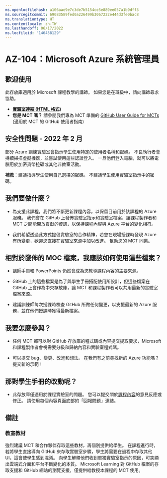 ```yaml
---
ms.openlocfilehash: a106aae9e7c3de7b5154ce5e889ee057a1b9dff3
ms.sourcegitcommit: 69083589fed0a226499b3067222e444d3fe0bac8
ms.translationtype: HT
ms.contentlocale: zh-TW
ms.lasthandoff: 06/17/2022
ms.locfileid: "146458129"
---
```

# <a name="az-104-microsoft-azure-administrator"></a>AZ-104：Microsoft Azure 系統管理員

## <a name="welcome"></a>歡迎使用

此存放庫適用於 Microsoft 課程教學的講師。 如果您是在班級中，請向講師尋求協助。 

- **[實驗室連結 (HTML 格式)](https://microsoftlearning.github.io/AZ-104-MicrosoftAzureAdministrator/)**
- **您是 MCT 嗎？** 請參閱我們專為 MCT 準備的 [GitHub User Guide for MCTs](https://microsoftlearning.github.io/MCT-User-Guide/) (適用於 MCT 的 GitHub 使用者指南)

## <a name="security-issue---february-2022"></a>安全性問題 - 2022 年 2 月

部分 Azure 訓練實驗室會指示學生使用特定的使用者名稱和密碼。 不良執行者會持續掃描虛擬機器，並嘗試使用這些認證登入。
一旦他們登入電腦，就可以將電腦用於加密貨幣挖礦或其他非教室活動。

**補救**：建議指導學生使用自己選擇的密碼。 不建議學生使用實驗室指示中的密碼。 

## <a name="what-are-we-doing"></a>我們要做什麼？

- 為支援此課程，我們將不斷更新課程內容，以保留目前用於該課程的 Azure 服務。  我們會在 GitHub 上發佈實驗室指示和實驗室檔案，讓課程製作者和 MCT 之間能開放貢獻的資訊，以保持課程內容與 Azure 平台的變化相符。

- 我們希望透過此方式提倡實驗室的合作精神，若您在現場授課時發現 Azure 有所變更，歡迎您直接在實驗室來源中加以改進。  幫助您的 MCT 同業。

## <a name="how-should-i-use-these-files-relative-to-the-released-moc-files"></a>相對於發佈的 MOC 檔案，我應該如何使用這些檔案？

- 講師手冊和 PowerPoints 仍然會成為您教導課程內容的主要來源。

- GitHub 上的這些檔案是為了與學生手冊搭配使用所設計，但這些檔案在 GitHub 上會作為中央存放庫，讓 MCT 和課程製作者可以共用最新的實驗室檔案來源。

- 建議訓練師每次授課時檢查 GitHub 所做任何變更，以支援最新的 Azure 服務，並在他們授課時獲得最新檔案。

## <a name="how-do-i-contribute"></a>我要怎麼參與？

- 任何 MCT 都可以對 GitHub 存放庫的程式碼或內容提交提取要求，Microsoft 和課程製作者會視需要分級和歸納內容和實驗室程式碼。

- 可以提交 bug、變更、改進和想法。  在我們有之前尋找新的 Azure 功能嗎？  提交新的示範！

## <a name="what-about-changes-to-the-student-handbook"></a>那對學生手冊的改動呢？

- 此存放庫僅適用於課程實驗室的問題。 您可以提交關於[課程內容](https://docs.microsoft.com/learn/certifications/courses/az-104t00)的意見反應或修正。 請使用每個內容頁面底部的「回報問題」連結。

## <a name="notes"></a>備註

### <a name="classroom-materials"></a>教室教材

強烈建議 MCT 和合作夥伴存取這些教材，再個別提供給學生。  在課程進行時，若將學生直接導向 GitHub 來存取實驗室步驟，學生將需要在過程中存取其他 UI，這會使學生感到混淆。 向學生解釋他們收到單獨實驗室指示的原因，可突顯出雲端式介面和平台不斷變化的本質。 Microsoft Learning 對 GitHub 檔案的存取支援和 GitHub 網站的瀏覽支援，僅提供給教授本課程的 MCT 使用。
